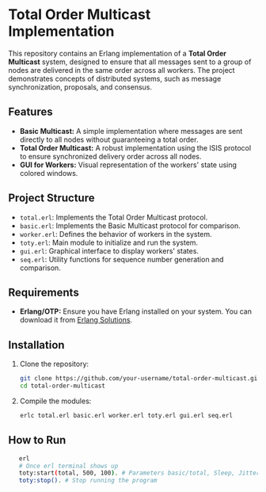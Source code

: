 # Total Order Multicast Implementation

This repository contains an Erlang implementation of a **Total Order Multicast** system, designed to ensure that all messages sent to a group of nodes are delivered in the same order across all workers. The project demonstrates concepts of distributed systems, such as message synchronization, proposals, and consensus.

## Features
- **Basic Multicast:** A simple implementation where messages are sent directly to all nodes without guaranteeing a total order.
- **Total Order Multicast:** A robust implementation using the ISIS protocol to ensure synchronized delivery order across all nodes.
- **GUI for Workers:** Visual representation of the workers' state using colored windows.

## Project Structure
- `total.erl`: Implements the Total Order Multicast protocol.
- `basic.erl`: Implements the Basic Multicast protocol for comparison.
- `worker.erl`: Defines the behavior of workers in the system.
- `toty.erl`: Main module to initialize and run the system.
- `gui.erl`: Graphical interface to display workers' states.
- `seq.erl`: Utility functions for sequence number generation and comparison.

## Requirements
- **Erlang/OTP:** Ensure you have Erlang installed on your system. You can download it from [Erlang Solutions](https://www.erlang.org/downloads).

## Installation
1. Clone the repository:
   ```bash
   git clone https://github.com/your-username/total-order-multicast.git
   cd total-order-multicast
2. Compile the modules:
   ```bash
   erlc total.erl basic.erl worker.erl toty.erl gui.erl seq.erl
## How to Run
```bash
   erl
   # Once erl terminal shows up
   toty:start(total, 500, 100). # Parameters basic/total, Sleep, Jitter 
   toty:stop(). # Stop running the program
